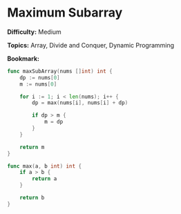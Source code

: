 # Maximum Subarray

**Difficulty:** Medium

**Topics:** Array, Divide and Conquer, Dynamic Programming

**Bookmark:**

```go
func maxSubArray(nums []int) int {
    dp := nums[0]
    m := nums[0]

    for i := 1; i < len(nums); i++ {
        dp = max(nums[i], nums[i] + dp)

        if dp > m {
            m = dp
        }
    }

    return m
}

func max(a, b int) int {
    if a > b {
        return a
    }

    return b
}
```
